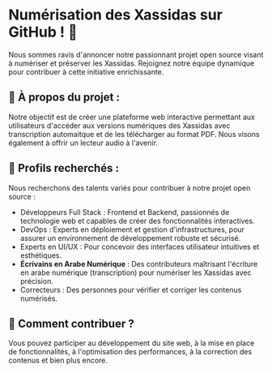 # Numérisation des Xassidas sur GitHub ! 🚀

Nous sommes ravis d'annoncer notre passionnant projet open source visant à numériser et préserver les Xassidas. Rejoignez notre équipe dynamique pour contribuer à cette initiative enrichissante.

## 🔎 À propos du projet :
Notre objectif est de créer une plateforme web interactive permettant aux utilisateurs d'accéder aux versions numériques des Xassidas avec transcription automaitque et de les télécharger au format PDF. Nous visons également à offrir un lecteur audio à l'avenir.

## 💼 Profils recherchés :
Nous recherchons des talents variés pour contribuer à notre projet open source :

- Développeurs Full Stack : Frontend et Backend, passionnés de technologie web et capables de créer des fonctionnalités interactives.
- DevOps : Experts en déploiement et gestion d'infrastructures, pour assurer un environnement de développement robuste et sécurisé.
- Experts en UI/UX : Pour concevoir des interfaces utilisateur intuitives et esthétiques.
- **Écrivains en Arabe Numérique** : Des contributeurs maîtrisant l'écriture en arabe numérique (transcription) pour numériser les Xassidas avec précision.
- Correcteurs : Des personnes pour vérifier et corriger les contenus numérisés.

## 🤝 Comment contribuer ?
Vous pouvez participer au développement du site web, à la mise en place de fonctionnalités, à l'optimisation des performances, à la correction des contenus et bien plus encore.
